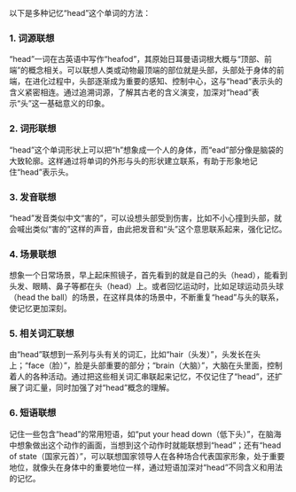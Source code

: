 以下是多种记忆“head”这个单词的方法：

### 1. 词源联想
“head”一词在古英语中写作“heafod”，其原始日耳曼语词根大概与“顶部、前端”的概念相关。可以联想人类或动物最顶端的部位就是头部，头部处于身体的前端，在进化过程中，头部逐渐成为重要的感知、控制中心，这与“head”表示头的含义紧密相连。通过追溯词源，了解其古老的含义演变，加深对“head”表示“头”这一基础意义的印象。

### 2. 词形联想
“head”这个单词形状上可以把“h”想象成一个人的身体，而“ead”部分像是脑袋的大致轮廓。这样通过将单词的外形与头的形状建立联系，有助于形象地记住“head”表示头。

### 3. 发音联想
“head”发音类似中文“害的”，可以设想头部受到伤害，比如不小心撞到头部，就会喊出类似“害的”这样的声音，由此把发音和“头”这个意思联系起来，强化记忆。

### 4. 场景联想
想象一个日常场景，早上起床照镜子，首先看到的就是自己的头（head），能看到头发、眼睛、鼻子等都在头（head）上。或者回忆运动时，比如足球运动员头球（head the ball）的场景，在这样具体的场景中，不断重复“head”与头的联系，使记忆更加深刻。

### 5. 相关词汇联想
由“head”联想到一系列与头有关的词汇，比如“hair（头发）”，头发长在头上；“face（脸）”，脸是头部重要的部分；“brain（大脑）”，大脑在头里面，控制着人的各种活动。通过把这些相关词汇串联起来记忆，不仅记住了“head”，还扩展了词汇量，同时加强了对“head”概念的理解。

### 6. 短语联想
记住一些包含“head”的常用短语，如“put your head down（低下头）”，在脑海中想象做出这个动作的画面，当想到这个动作时就能联想到“head”；还有“head of state（国家元首）”，可以联想国家领导人在各种场合代表国家形象，处于重要地位，就像头在身体中的重要地位一样，通过短语加深对“head”不同含义和用法的记忆。 